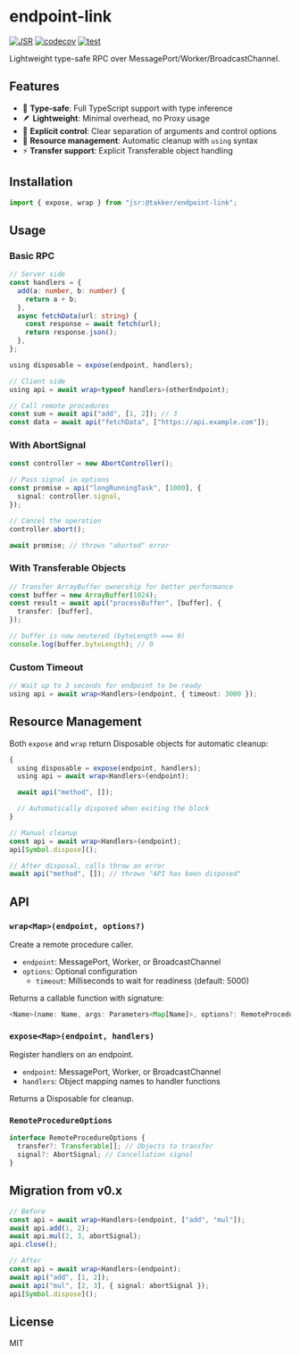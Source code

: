 # endpoint-link

[![JSR](https://jsr.io/badges/@takker/endpoint-link)](https://jsr.io/@takker/endpoint-link)
[![codecov](https://codecov.io/gh/takker99/endpoint-link/branch/main/graph/badge.svg)](https://codecov.io/gh/takker99/endpoint-link)
[![test](https://github.com/takker99/endpoint-link/workflows/ci/badge.svg)](https://github.com/takker99/endpoint-link/actions?query=workflow%3Aci)

Lightweight type-safe RPC over MessagePort/Worker/BroadcastChannel.

## Features

- 🎯 **Type-safe**: Full TypeScript support with type inference
- 🪶 **Lightweight**: Minimal overhead, no Proxy usage
- 🔄 **Explicit control**: Clear separation of arguments and control options
- 🧹 **Resource management**: Automatic cleanup with `using` syntax
- ⚡ **Transfer support**: Explicit Transferable object handling

## Installation

```ts
import { expose, wrap } from "jsr:@takker/endpoint-link";
```

## Usage

### Basic RPC

```ts
// Server side
const handlers = {
  add(a: number, b: number) {
    return a + b;
  },
  async fetchData(url: string) {
    const response = await fetch(url);
    return response.json();
  },
};

using disposable = expose(endpoint, handlers);

// Client side
using api = await wrap<typeof handlers>(otherEndpoint);

// Call remote procedures
const sum = await api("add", [1, 2]); // 3
const data = await api("fetchData", ["https://api.example.com"]);
```

### With AbortSignal

```ts
const controller = new AbortController();

// Pass signal in options
const promise = api("longRunningTask", [1000], {
  signal: controller.signal,
});

// Cancel the operation
controller.abort();

await promise; // throws "aborted" error
```

### With Transferable Objects

```ts
// Transfer ArrayBuffer ownership for better performance
const buffer = new ArrayBuffer(1024);
const result = await api("processBuffer", [buffer], {
  transfer: [buffer],
});

// buffer is now neutered (byteLength === 0)
console.log(buffer.byteLength); // 0
```

### Custom Timeout

```ts
// Wait up to 3 seconds for endpoint to be ready
using api = await wrap<Handlers>(endpoint, { timeout: 3000 });
```

## Resource Management

Both `expose` and `wrap` return Disposable objects for automatic cleanup:

```ts
{
  using disposable = expose(endpoint, handlers);
  using api = await wrap<Handlers>(endpoint);

  await api("method", []);

  // Automatically disposed when exiting the block
}

// Manual cleanup
const api = await wrap<Handlers>(endpoint);
api[Symbol.dispose]();

// After disposal, calls throw an error
await api("method", []); // throws "API has been disposed"
```

## API

### `wrap<Map>(endpoint, options?)`

Create a remote procedure caller.

- `endpoint`: MessagePort, Worker, or BroadcastChannel
- `options`: Optional configuration
  - `timeout`: Milliseconds to wait for readiness (default: 5000)

Returns a callable function with signature:

```ts
<Name>(name: Name, args: Parameters<Map[Name]>, options?: RemoteProcedureOptions)
```

### `expose<Map>(endpoint, handlers)`

Register handlers on an endpoint.

- `endpoint`: MessagePort, Worker, or BroadcastChannel
- `handlers`: Object mapping names to handler functions

Returns a Disposable for cleanup.

### `RemoteProcedureOptions`

```ts
interface RemoteProcedureOptions {
  transfer?: Transferable[]; // Objects to transfer
  signal?: AbortSignal; // Cancellation signal
}
```

## Migration from v0.x

```ts
// Before
const api = await wrap<Handlers>(endpoint, ["add", "mul"]);
await api.add(1, 2);
await api.mul(2, 3, abortSignal);
api.close();

// After
const api = await wrap<Handlers>(endpoint);
await api("add", [1, 2]);
await api("mul", [2, 3], { signal: abortSignal });
api[Symbol.dispose]();
```

## License

MIT
